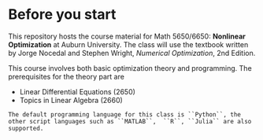 # Before you start

This repository hosts the course material for Math 5650/6650: **Nonlinear Optimization** at Auburn University. The class will use the textbook written by Jorge Nocedal and Stephen Wright, *Numerical Optimization*, 2nd Edition.

This course involves both basic optimization theory and programming. The prerequisites for the theory part are

- Linear Differential Equations (2650)
- Topics in Linear Algebra (2660)

```{note}
The default programming language for this class is ``Python``, the other script languages such as ``MATLAB``,  ``R``, ``Julia`` are also supported. 
```
